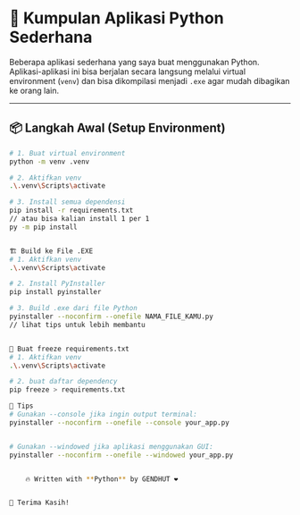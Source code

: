
# 🐍 Kumpulan Aplikasi Python Sederhana

Beberapa aplikasi sederhana yang saya buat menggunakan Python. Aplikasi-aplikasi ini bisa berjalan secara langsung melalui virtual environment (`venv`) dan bisa dikompilasi menjadi `.exe` agar mudah dibagikan ke orang lain.

---

## 📦 Langkah Awal (Setup Environment)

```bash
# 1. Buat virtual environment
python -m venv .venv

# 2. Aktifkan venv
.\.venv\Scripts\activate

# 3. Install semua dependensi
pip install -r requirements.txt
// atau bisa kalian install 1 per 1
py -m pip install


🏗️ Build ke File .EXE
# 1. Aktifkan venv
.\.venv\Scripts\activate

# 2. Install PyInstaller
pip install pyinstaller

# 3. Build .exe dari file Python
pyinstaller --noconfirm --onefile NAMA_FILE_KAMU.py
// lihat tips untuk lebih membantu


📌 Buat freeze requirements.txt
# 1. Aktifkan venv
.\.venv\Scripts\activate

# 2. buat daftar dependency
pip freeze > requirements.txt

🚀 Tips
# Gunakan --console jika ingin output terminal:
pyinstaller --noconfirm --onefile --console your_app.py


# Gunakan --windowed jika aplikasi menggunakan GUI:
pyinstaller --noconfirm --onefile --windowed your_app.py


    🔥 Written with **Python** by GENDHUT ❤️   


🙌 Terima Kasih!